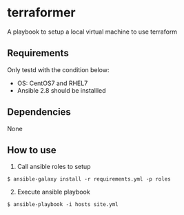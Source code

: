 terraformer
=========

A playbook to setup a local virtual machine to use terraform

Requirements
------------

Only testd with the condition below:
- OS: CentOS7 and RHEL7
- Ansible 2.8 should be installled

Dependencies
------------

None

How to use
----------------
1. Call ansible roles to setup
```shell
$ ansible-galaxy install -r requirements.yml -p roles
``` 
2. Execute ansible playbook
```shell
$ ansible-playbook -i hosts site.yml
```
